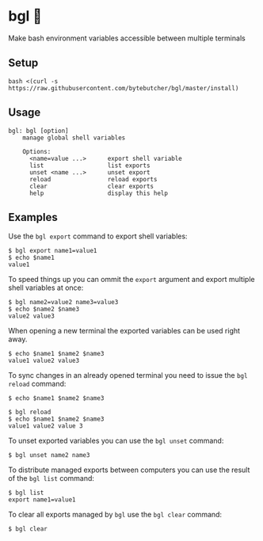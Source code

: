 # bgl 🥯

Make bash environment variables accessible between multiple terminals

## Setup
```
bash <(curl -s https://raw.githubusercontent.com/bytebutcher/bgl/master/install)
```

## Usage

```
bgl: bgl [option]
    manage global shell variables

    Options:
      <name=value ...>      export shell variable
      list                  list exports
      unset <name ...>      unset export
      reload                reload exports
      clear                 clear exports
      help                  display this help
```

## Examples
Use the ```bgl export``` command to export shell variables:
```
$ bgl export name1=value1
$ echo $name1
value1
```

To speed things up you can ommit the ```export``` argument and export multiple shell variables at once:
```
$ bgl name2=value2 name3=value3
$ echo $name2 $name3
value2 value3
```

When opening a new terminal the exported variables can be used right away. 
```
$ echo $name1 $name2 $name3
value1 value2 value3
```

To sync changes in an already opened terminal you need to issue the ```bgl reload``` command:
```
$ echo $name1 $name2 $name3

$ bgl reload
$ echo $name1 $name2 $name3
value1 value2 value 3
```

To unset exported variables you can use the ```bgl unset``` command:
```
$ bgl unset name2 name3
```

To distribute managed exports between computers you can use the result of the ```bgl list``` command:
```
$ bgl list
export name1=value1
```

To clear all exports managed by ```bgl``` use the ```bgl clear``` command:
```
$ bgl clear
```

